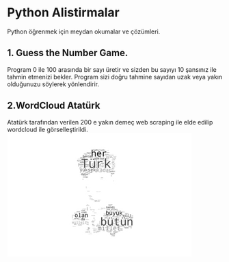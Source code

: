 # Python Alistirmalar
 Python öğrenmek için meydan okumalar ve çözümleri.


## 1. Guess the Number Game. ####

Program 0 ile 100 arasında bir sayı üretir ve sizden bu sayıyı 10 şansınız ile tahmin etmenizi bekler. Program sizi doğru tahmine sayıdan uzak veya yakın olduğunuzu söylerek yönlendirir.

## 2.WordCloud Atatürk
Atatürk tarafından verilen 200 e yakın demeç web scraping ile elde edilip wordcloud ile görselleştirildi.
![alt text](https://raw.githubusercontent.com/itsalidag/Python-Alistirmalar/main/World-Cloud/test2.jpeg)
